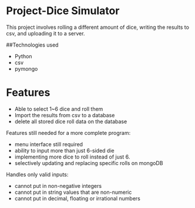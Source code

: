 # Project-Dice Simulator

This project involves rolling a different amount of dice, writing the results to csv, and uploading it to a server.

##Technologies used

* Python
* csv
* pymongo

# Features

* Able to select 1~6 dice and roll them
* Import the results from csv to a database
* delete all stored dice roll data on the database 

Features still needed for a more complete program:

* menu interface still required
* ability to input more than just 6-sided die
* implementing more dice to roll instead of just 6.
* selectively updating and replacing specific rolls on mongoDB

Handles only valid inputs:
* cannot put in non-negative integers
* cannot put in string values that are non-numeric
* cannot put in decimal, floating or irrational numbers
